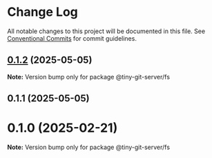 # Change Log

All notable changes to this project will be documented in this file.
See [Conventional Commits](https://conventionalcommits.org) for commit guidelines.

## [0.1.2](https://github.com/funkjk/tiny-git-server/compare/v0.1.0...v0.1.2) (2025-05-05)

**Note:** Version bump only for package @tiny-git-server/fs





## 0.1.1 (2025-05-05)



# 0.1.0 (2025-02-21)

**Note:** Version bump only for package @tiny-git-server/fs
